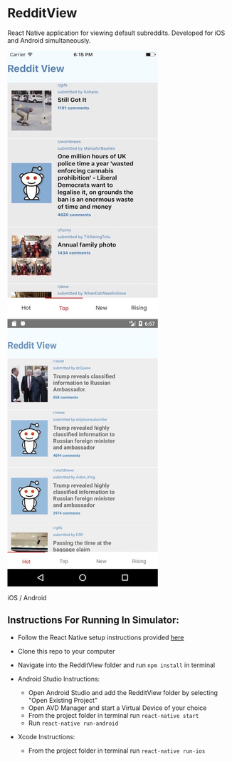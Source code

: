 # RedditView
React Native application for viewing default subreddits. Developed for iOS and Android simultaneously.
           
![iOS](./docs/images/ios.jpg) ![Android](./docs/images/android.jpg)

iOS / Android

## Instructions For Running In Simulator:

 - Follow the React Native setup instructions provided [here](https://facebook.github.io/react-native/docs/getting-started.html)
 - Clone this repo to your computer
 - Navigate into the RedditView folder and run `npm install` in terminal

 - Android Studio Instructions:
      - Open Android Studio and add the RedditView folder by selecting "Open Existing Project"
      - Open AVD Manager and start a Virtual Device of your choice
      - From the project folder in terminal run `react-native start`
      - Run `react-native run-android`

 - Xcode Instructions:
      - From the project folder in terminal run `react-native run-ios`
